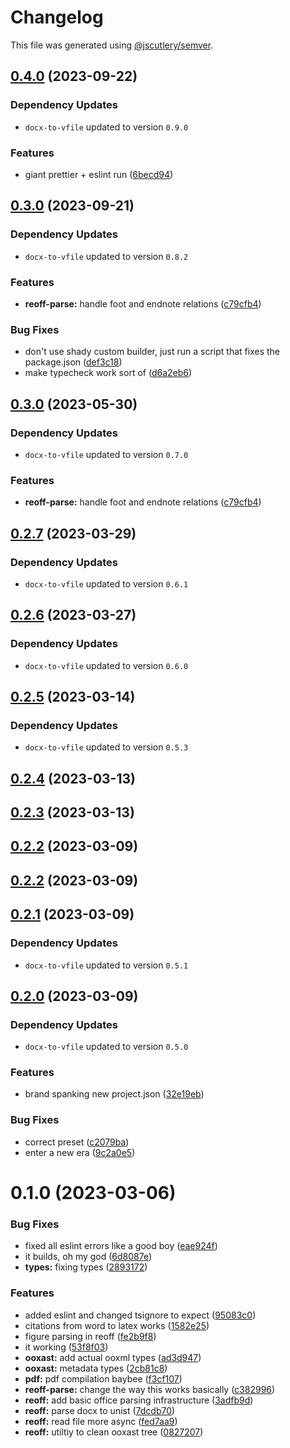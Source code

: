 # Changelog

This file was generated using [@jscutlery/semver](https://github.com/jscutlery/semver).

## [0.4.0](https://github.com/TrialAndErrorOrg/parsers/compare/reoff-parse-0.3.0...reoff-parse-0.4.0) (2023-09-22)

### Dependency Updates

* `docx-to-vfile` updated to version `0.9.0`

### Features

* giant prettier + eslint run ([6becd94](https://github.com/TrialAndErrorOrg/parsers/commit/6becd9492006b9a7f7f91b60db440bb31d9140c8))

## [0.3.0](https://github.com/TrialAndErrorOrg/parsers/compare/reoff-parse-0.2.7...reoff-parse-0.3.0) (2023-09-21)

### Dependency Updates

- `docx-to-vfile` updated to version `0.8.2`

### Features

- **reoff-parse:** handle foot and endnote relations ([c79cfb4](https://github.com/TrialAndErrorOrg/parsers/commit/c79cfb4fa7e68c27c1b478b4b2402f85db4a4995))

### Bug Fixes

- don't use shady custom builder, just run a script that fixes the package.json ([def3c18](https://github.com/TrialAndErrorOrg/parsers/commit/def3c1844ae0a0d547de2b0a01689a302b58ab61))
- make typecheck work sort of ([d6a2eb6](https://github.com/TrialAndErrorOrg/parsers/commit/d6a2eb690a06d376043309f8bea6f418a4ff16ec))

## [0.3.0](https://github.com/TrialAndErrorOrg/parsers/compare/reoff-parse-0.2.7...reoff-parse-0.3.0) (2023-05-30)

### Dependency Updates

- `docx-to-vfile` updated to version `0.7.0`

### Features

- **reoff-parse:** handle foot and endnote relations ([c79cfb4](https://github.com/TrialAndErrorOrg/parsers/commit/c79cfb4fa7e68c27c1b478b4b2402f85db4a4995))

## [0.2.7](https://github.com/TrialAndErrorOrg/parsers/compare/reoff-parse-0.2.6...reoff-parse-0.2.7) (2023-03-29)

### Dependency Updates

- `docx-to-vfile` updated to version `0.6.1`

## [0.2.6](https://github.com/TrialAndErrorOrg/parsers/compare/reoff-parse-0.2.5...reoff-parse-0.2.6) (2023-03-27)

### Dependency Updates

- `docx-to-vfile` updated to version `0.6.0`

## [0.2.5](https://github.com/TrialAndErrorOrg/parsers/compare/reoff-parse-0.2.4...reoff-parse-0.2.5) (2023-03-14)

### Dependency Updates

- `docx-to-vfile` updated to version `0.5.3`

## [0.2.4](https://github.com/TrialAndErrorOrg/parsers/compare/reoff-parse-0.2.3...reoff-parse-0.2.4) (2023-03-13)

## [0.2.3](https://github.com/TrialAndErrorOrg/parsers/compare/reoff-parse-0.2.2...reoff-parse-0.2.3) (2023-03-13)

## [0.2.2](https://github.com/TrialAndErrorOrg/parsers/compare/reoff-parse-0.2.1...reoff-parse-0.2.2) (2023-03-09)

## [0.2.2](https://github.com/TrialAndErrorOrg/parsers/compare/reoff-parse-0.2.1...reoff-parse-0.2.2) (2023-03-09)

## [0.2.1](https://github.com/TrialAndErrorOrg/parsers/compare/reoff-parse-0.2.0...reoff-parse-0.2.1) (2023-03-09)

### Dependency Updates

- `docx-to-vfile` updated to version `0.5.1`

## [0.2.0](https://github.com/TrialAndErrorOrg/parsers/compare/reoff-parse-0.1.0...reoff-parse-0.2.0) (2023-03-09)

### Dependency Updates

- `docx-to-vfile` updated to version `0.5.0`

### Features

- brand spanking new project.json ([32e19eb](https://github.com/TrialAndErrorOrg/parsers/commit/32e19ebf3f71c80336f637297d8f4db274d098bf))

### Bug Fixes

- correct preset ([c2079ba](https://github.com/TrialAndErrorOrg/parsers/commit/c2079ba3a0121a5c3a2b9017a3d53214953b2c98))
- enter a new era ([9c2a0e5](https://github.com/TrialAndErrorOrg/parsers/commit/9c2a0e505472c43d384f3cc78543ad90877b7c3d))

# 0.1.0 (2023-03-06)

### Bug Fixes

- fixed all eslint errors like a good boy ([eae924f](https://github.com/TrialAndErrorOrg/parsers/commit/eae924fdc4e9741cc455696daf63754eb5a2481b))
- it builds, oh my god ([6d8087e](https://github.com/TrialAndErrorOrg/parsers/commit/6d8087ed6b54aecbe02060c347959f55bd9535bb))
- **types:** fixing types ([2893172](https://github.com/TrialAndErrorOrg/parsers/commit/2893172ccf37ad1d12a35fea3ef61700bd24dafb))

### Features

- added eslint and changed tsignore to expect ([95083c0](https://github.com/TrialAndErrorOrg/parsers/commit/95083c07fc19aeb3a4dc2fa0ecbb2597a86c11fa))
- citations from word to latex works ([1582e25](https://github.com/TrialAndErrorOrg/parsers/commit/1582e2553843505e3ddc2355676e0702418bbfdc))
- figure parsing in reoff ([fe2b9f8](https://github.com/TrialAndErrorOrg/parsers/commit/fe2b9f8e9eb1fb2421e3272dcc60fe2b871f2392))
- it working ([53f8f03](https://github.com/TrialAndErrorOrg/parsers/commit/53f8f038f89a6e64a64600b3e6cb8deb1717cda7))
- **ooxast:** add actual ooxml types ([ad3d947](https://github.com/TrialAndErrorOrg/parsers/commit/ad3d9473fac066d0125316360ce759e3b57e4202))
- **ooxast:** metadata types ([2cb81c8](https://github.com/TrialAndErrorOrg/parsers/commit/2cb81c8a4ce31a1078a955a974f97a697a5ebe33))
- **pdf:** pdf compilation baybee ([f3cf107](https://github.com/TrialAndErrorOrg/parsers/commit/f3cf107193e3e015da3dc950736aa38e5803b5cd))
- **reoff-parse:** change the way this works basically ([c382996](https://github.com/TrialAndErrorOrg/parsers/commit/c3829966800081cdbe4f45b828413ef422c37f1f))
- **reoff:** add basic office parsing infrastructure ([3adfb9d](https://github.com/TrialAndErrorOrg/parsers/commit/3adfb9d1b44fe4e6f79a41ae5269c43ddbdfd5c2))
- **reoff:** parse docx to unist ([7dcdb70](https://github.com/TrialAndErrorOrg/parsers/commit/7dcdb7016a639e8af4eaeb25eaa3ff9927d21952))
- **reoff:** read file more async ([fed7aa9](https://github.com/TrialAndErrorOrg/parsers/commit/fed7aa97af458404b04d805250ad5bfc348ee52c))
- **reoff:** utiltiy to clean ooxast tree ([0827207](https://github.com/TrialAndErrorOrg/parsers/commit/082720772ffe4caff8d812962c2f42d4c71b5747))

